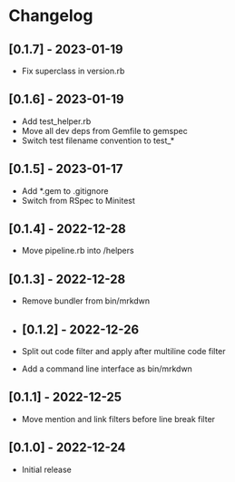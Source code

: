 # Changelog

## [0.1.7] - 2023-01-19

- Fix superclass in version.rb

## [0.1.6] - 2023-01-19

- Add test_helper.rb
- Move all dev deps from Gemfile to gemspec
- Switch test filename convention to test_*

## [0.1.5] - 2023-01-17

- Add *.gem to .gitignore
- Switch from RSpec to Minitest

## [0.1.4] - 2022-12-28

- Move pipeline.rb into /helpers

## [0.1.3] - 2022-12-28

- Remove bundler from bin/mrkdwn

- ## [0.1.2] - 2022-12-26

- Split out code filter and apply after multiline code filter
- Add a command line interface as bin/mrkdwn

## [0.1.1] - 2022-12-25

- Move mention and link filters before line break filter

## [0.1.0] - 2022-12-24

- Initial release
